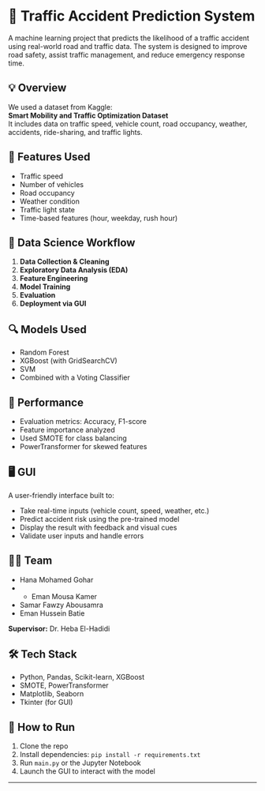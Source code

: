 # 🚧 Traffic Accident Prediction System

A machine learning project that predicts the likelihood of a traffic accident using real-world road and traffic data. The system is designed to improve road safety, assist traffic management, and reduce emergency response time.

## 💡 Overview

We used a dataset from Kaggle:  
**Smart Mobility and Traffic Optimization Dataset**  
It includes data on traffic speed, vehicle count, road occupancy, weather, accidents, ride-sharing, and traffic lights.

## 🧠 Features Used
- Traffic speed
- Number of vehicles
- Road occupancy
- Weather condition
- Traffic light state
- Time-based features (hour, weekday, rush hour)

## 🧪 Data Science Workflow
1. **Data Collection & Cleaning**
2. **Exploratory Data Analysis (EDA)**
3. **Feature Engineering**
4. **Model Training**
5. **Evaluation**
6. **Deployment via GUI**

## 🔍 Models Used
- Random Forest  
- XGBoost (with GridSearchCV)  
- SVM  
- Combined with a Voting Classifier  

## 🎯 Performance
- Evaluation metrics: Accuracy, F1-score  
- Feature importance analyzed  
- Used SMOTE for class balancing  
- PowerTransformer for skewed features  

## 🖥️ GUI
A user-friendly interface built to:
- Take real-time inputs (vehicle count, speed, weather, etc.)
- Predict accident risk using the pre-trained model
- Display the result with feedback and visual cues
- Validate user inputs and handle errors

## 🧑‍💻 Team
- Hana Mohamed Gohar
- - Eman Mousa Kamer 
- Samar Fawzy Abousamra  
- Eman Hussein Batie  
 

**Supervisor:** Dr. Heba El-Hadidi

## 🛠 Tech Stack
- Python, Pandas, Scikit-learn, XGBoost  
- SMOTE, PowerTransformer  
- Matplotlib, Seaborn  
- Tkinter (for GUI)

## 📂 How to Run
1. Clone the repo  
2. Install dependencies: `pip install -r requirements.txt`  
3. Run `main.py` or the Jupyter Notebook  
4. Launch the GUI to interact with the model  

---


